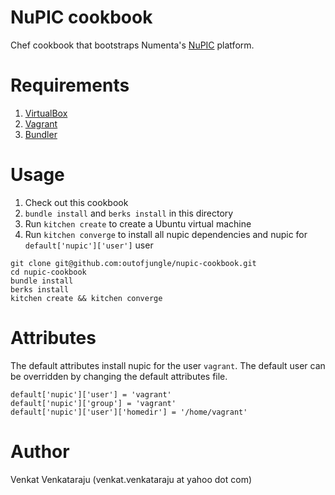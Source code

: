 # NuPIC cookbook

Chef cookbook that bootstraps Numenta's [NuPIC](http://numenta.org/nupic.html) platform. 

# Requirements

1. [VirtualBox](https://www.virtualbox.org)
2. [Vagrant](http://www.vagrantup.com/)
3. [Bundler](http://bundler.io/)

# Usage

1. Check out this cookbook
2. `bundle install` and `berks install` in this directory
3. Run `kitchen create` to create a Ubuntu virtual machine
4. Run `kitchen converge` to install all nupic dependencies and nupic for `default['nupic']['user']` user

```
git clone git@github.com:outofjungle/nupic-cookbook.git
cd nupic-cookbook
bundle install
berks install
kitchen create && kitchen converge
```

# Attributes

The default attributes install nupic for the user `vagrant`. The default user can be overridden by changing the default attributes file.

```
default['nupic']['user'] = 'vagrant'
default['nupic']['group'] = 'vagrant'
default['nupic']['user']['homedir'] = '/home/vagrant'
```

# Author

Venkat Venkataraju (venkat.venkataraju at yahoo dot com)


